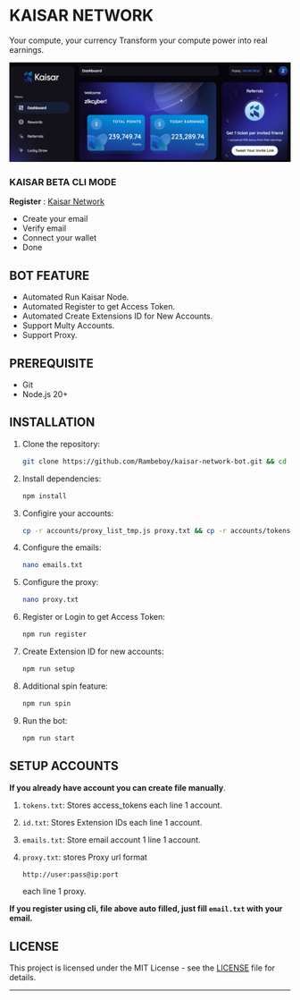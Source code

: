 # KAISAR NETWORK

Your compute, your currency
Transform your compute power into real earnings.

![banner](assets/image.png)

### KAISAR BETA CLI MODE

**Register** : [Kaisar Network](https://zero.kaisar.io/register?ref=AHcqPu181)

- Create your email
- Verify email
- Connect your wallet
- Done

## BOT FEATURE

- Automated Run Kaisar Node.
- Automated Register to get Access Token.
- Automated Create Extensions ID for New Accounts.
- Support Multy Accounts.
- Support Proxy.

## PREREQUISITE

- Git
- Node.js 20+

## INSTALLATION

1. Clone the repository:
   ```bash
   git clone https://github.com/Rambeboy/kaisar-network-bot.git && cd kaisar-network-bot
   ```
2. Install dependencies:
   ```bash
   npm install
   ```
3. Configire your accounts:
   ```bash
   cp -r accounts/proxy_list_tmp.js proxy.txt && cp -r accounts/tokens.txt tokens.txt && cp -r accounts/id.txt id.txt && cp -r accounts/emails.txt emails.txt
   ```
4. Configure the emails:
   ```bash
   nano emails.txt
   ```
5. Configure the proxy:
   ```bash
   nano proxy.txt
   ```
6. Register or Login to get Access Token:
   ```bash
   npm run register
   ```
7. Create Extension ID for new accounts:
   ```bash
   npm run setup
   ```
8. Additional spin feature:
   ```bash
   npm run spin
   ```
9. Run the bot:
   ```bash
   npm run start
   ```

## SETUP ACCOUNTS

**If you already have account you can create file manually**.
1. `tokens.txt`: Stores access_tokens each line 1 account.
2. `id.txt`: Stores Extension IDs each line 1 account.
3. `emails.txt`: Store email account 1 line 1 account.
4. `proxy.txt`: stores Proxy url format

   ```bash
   http://user:pass@ip:port
   ```
   each line 1 proxy.

**If you register using cli, file above auto filled, just fill `email.txt` with your email.**

## LICENSE

This project is licensed under the MIT License - see the [LICENSE](LICENSE) file for details.

---
